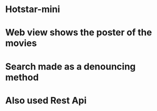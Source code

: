 # Hotstar-mini
 
# Web view shows the poster of the movies
# Search made as a denouncing method 
# Also used Rest Api 
